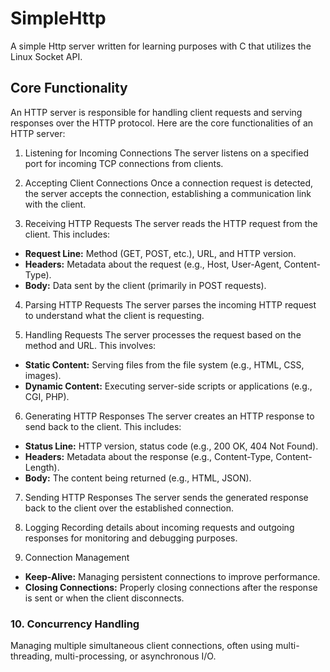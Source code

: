 # SimpleHttp

A simple Http server written for learning purposes with C that utilizes the Linux Socket API.

## Core Functionality

An HTTP server is responsible for handling client requests and serving responses over the HTTP protocol. Here are the core functionalities of an HTTP server:

1. Listening for Incoming Connections
The server listens on a specified port for incoming TCP connections from clients.

2. Accepting Client Connections
Once a connection request is detected, the server accepts the connection, establishing a communication link with the client.

3. Receiving HTTP Requests
The server reads the HTTP request from the client. This includes:
- **Request Line:** Method (GET, POST, etc.), URL, and HTTP version.
- **Headers:** Metadata about the request (e.g., Host, User-Agent, Content-Type).
- **Body:** Data sent by the client (primarily in POST requests).

4. Parsing HTTP Requests
The server parses the incoming HTTP request to understand what the client is requesting.

5. Handling Requests
The server processes the request based on the method and URL. This involves:
- **Static Content:** Serving files from the file system (e.g., HTML, CSS, images).
- **Dynamic Content:** Executing server-side scripts or applications (e.g., CGI, PHP).

6. Generating HTTP Responses
The server creates an HTTP response to send back to the client. This includes:
- **Status Line:** HTTP version, status code (e.g., 200 OK, 404 Not Found).
- **Headers:** Metadata about the response (e.g., Content-Type, Content-Length).
- **Body:** The content being returned (e.g., HTML, JSON).

7. Sending HTTP Responses
The server sends the generated response back to the client over the established connection.

8. Logging
Recording details about incoming requests and outgoing responses for monitoring and debugging purposes.

9. Connection Management
- **Keep-Alive:** Managing persistent connections to improve performance.
- **Closing Connections:** Properly closing connections after the response is sent or when the client disconnects.

### 10. Concurrency Handling
Managing multiple simultaneous client connections, often using multi-threading, multi-processing, or asynchronous I/O.
